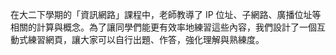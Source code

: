 在大二下學期的「資訊網路」課程中，老師教導了 IP 位址、子網路、廣播位址等相關的計算與概念。為了讓同學們能更有效率地練習這些內容，我們設計了一個互動式練習網頁，讓大家可以自行出題、作答，強化理解與熟練度。
